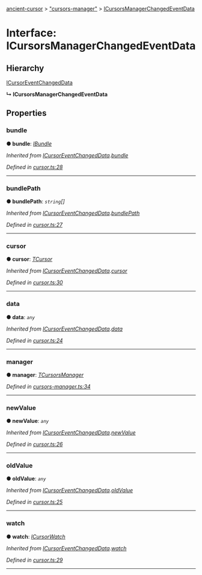 [ancient-cursor](../README.md) > ["cursors-manager"](../modules/_cursors_manager_.md) > [ICursorsManagerChangedEventData](../interfaces/_cursors_manager_.icursorsmanagerchangedeventdata.md)



# Interface: ICursorsManagerChangedEventData

## Hierarchy


 [ICursorEventChangedData](_cursor_.icursoreventchangeddata.md)

**↳ ICursorsManagerChangedEventData**








## Properties
<a id="bundle"></a>

###  bundle

**●  bundle**:  *[IBundle](_bundle_.ibundle.md)* 

*Inherited from [ICursorEventChangedData](_cursor_.icursoreventchangeddata.md).[bundle](_cursor_.icursoreventchangeddata.md#bundle)*

*Defined in [cursor.ts:28](https://github.com/AncientSouls/Cursor/blob/e099e34/src/lib/cursor.ts#L28)*





___

<a id="bundlepath"></a>

###  bundlePath

**●  bundlePath**:  *`string`[]* 

*Inherited from [ICursorEventChangedData](_cursor_.icursoreventchangeddata.md).[bundlePath](_cursor_.icursoreventchangeddata.md#bundlepath)*

*Defined in [cursor.ts:27](https://github.com/AncientSouls/Cursor/blob/e099e34/src/lib/cursor.ts#L27)*





___

<a id="cursor"></a>

###  cursor

**●  cursor**:  *[TCursor](../modules/_cursor_.md#tcursor)* 

*Inherited from [ICursorEventChangedData](_cursor_.icursoreventchangeddata.md).[cursor](_cursor_.icursoreventchangeddata.md#cursor)*

*Defined in [cursor.ts:30](https://github.com/AncientSouls/Cursor/blob/e099e34/src/lib/cursor.ts#L30)*





___

<a id="data"></a>

###  data

**●  data**:  *`any`* 

*Inherited from [ICursorEventChangedData](_cursor_.icursoreventchangeddata.md).[data](_cursor_.icursoreventchangeddata.md#data)*

*Defined in [cursor.ts:24](https://github.com/AncientSouls/Cursor/blob/e099e34/src/lib/cursor.ts#L24)*





___

<a id="manager"></a>

###  manager

**●  manager**:  *[TCursorsManager](../modules/_cursors_manager_.md#tcursorsmanager)* 

*Defined in [cursors-manager.ts:34](https://github.com/AncientSouls/Cursor/blob/e099e34/src/lib/cursors-manager.ts#L34)*





___

<a id="newvalue"></a>

###  newValue

**●  newValue**:  *`any`* 

*Inherited from [ICursorEventChangedData](_cursor_.icursoreventchangeddata.md).[newValue](_cursor_.icursoreventchangeddata.md#newvalue)*

*Defined in [cursor.ts:26](https://github.com/AncientSouls/Cursor/blob/e099e34/src/lib/cursor.ts#L26)*





___

<a id="oldvalue"></a>

###  oldValue

**●  oldValue**:  *`any`* 

*Inherited from [ICursorEventChangedData](_cursor_.icursoreventchangeddata.md).[oldValue](_cursor_.icursoreventchangeddata.md#oldvalue)*

*Defined in [cursor.ts:25](https://github.com/AncientSouls/Cursor/blob/e099e34/src/lib/cursor.ts#L25)*





___

<a id="watch"></a>

###  watch

**●  watch**:  *[ICursorWatch](_cursor_.icursorwatch.md)* 

*Inherited from [ICursorEventChangedData](_cursor_.icursoreventchangeddata.md).[watch](_cursor_.icursoreventchangeddata.md#watch)*

*Defined in [cursor.ts:29](https://github.com/AncientSouls/Cursor/blob/e099e34/src/lib/cursor.ts#L29)*





___


